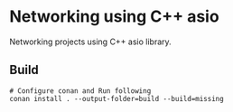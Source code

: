 # Networking using C++ asio

Networking projects using C++ asio library.

## Build

```shell
# Configure conan and Run following
conan install . --output-folder=build --build=missing
```
